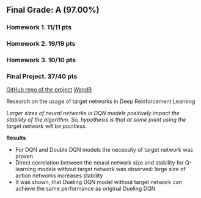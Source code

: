 ## Final Grade: A (97.00%)

### Homework 1. 11/11 pts

### Homework 2. 19/19 pts

### Homework 3. 10/10 pts

### Final Project. 37/40 pts

[GitHub repo of the project](https://github.com/Vlad382/dqn_with_synced_target_net)
[WandB](https://wandb.ai/skoltech_ml2022_project_synced_target_nets/project/reports/Project-summary--VmlldzoxNzIzOTk0)

Research on the usage of target networks in Deep Reinforcement Learning

*Larger sizes of neural networks in DQN models positively impact the stability of the algorithm. So, hypothesis is that at some point using the target network will be pointless.*

**Results**

 - For DQN and Double DQN models the necessity of target network was proven
 - Direct correlation between the neural network size and stability for Q-learning models without target network was observed: large size of action networks increases stability
 - It was shown, that Dueling DQN model without target network can achieve the same performance as original Dueling DQN